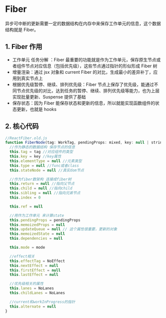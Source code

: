 # Fiber

异步可中断的更新需要一定的数据结构在内存中来保存工作单元的信息，这个数据结构就是 Fiber。

## 1. Fiber 作用

- 工作单元 任务分解 ：Fiber 最重要的功能就是作为工作单元，保存原生节点或者组件节点对应信息（包括优先级），这些节点通过指针的形似形成 Fiber 树
- 增量渲染：通过 jsx 对象和 current Fiber 的对比，生成最小的差异补丁，应用到真实节点上
- 根据优先级暂停、继续、排列优先级：Fiber 节点上保存了优先级，能通过不同节点优先级的对比，达到任务的暂停、继续、排列优先级等能力，也为上层实现批量更新、Suspense 提供了基础
- 保存状态：因为 Fiber 能保存状态和更新的信息，所以就能实现函数组件的状态更新，也就是 hooks

## 2. 核心代码

```js
//ReactFiber.old.js
function FiberNode(tag: WorkTag, pendingProps: mixed, key: null | string, mode: TypeOfMode) {
  //作为静态的数据结构 保存节点的信息
  this.tag = tag //对应组件的类型
  this.key = key //key属性
  this.elementType = null //元素类型
  this.type = null //func或者class
  this.stateNode = null //真实dom节点

  //作为fiber数架构 连接成fiber树
  this.return = null //指向父节点
  this.child = null //指向child
  this.sibling = null //指向兄弟节点
  this.index = 0

  this.ref = null

  //用作为工作单元 来计算state
  this.pendingProps = pendingProps
  this.memoizedProps = null
  this.updateQueue = null // 这个属性很重要，更新的对象
  this.memoizedState = null
  this.dependencies = null

  this.mode = mode

  //effect相关
  this.effectTag = NoEffect
  this.nextEffect = null
  this.firstEffect = null
  this.lastEffect = null

  //优先级相关的属性
  this.lanes = NoLanes
  this.childLanes = NoLanes

  //current和workInProgress的指针
  this.alternate = null
}
```

